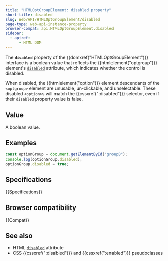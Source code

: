```yaml
---
title: "HTMLOptGroupElement: disabled property"
short-title: disabled
slug: Web/API/HTMLOptGroupElement/disabled
page-type: web-api-instance-property
browser-compat: api.HTMLOptGroupElement.disabled
sidebar:
  - apiref:
      - HTML DOM
---
```


The **`disabled`** property of the {{domxref("HTMLOptGroupElement")}} interface is a boolean value that reflects the {{htmlelement("optgroup")}} element's [`disabled`](/en-US/docs/Web/HTML/Reference/Elements/optgroup#disabled) attribute, which indicates whether the control is disabled.

When disabled, the {{htmlelement("option")}} element descendants of the `<optgroup>` element are unusable, un-clickable, and unselectable. These disabled `<option>`s will match the {{cssxref(":disabled")}} selector, even if their `disabled` property value is false.

## Value

A boolean value.

## Examples

```js
const optionGroup = document.getElementById("groupB");
console.log(optionGroup.disabled);
optionGroup.disabled = true;
```

## Specifications

{{Specifications}}

## Browser compatibility

{{Compat}}

## See also

- HTML [`disabled`](/en-US/docs/Web/HTML/Reference/Attributes/disabled) attribute
- CSS {{cssxref(":disabled")}} and {{cssxref(":enabled")}} pseudoclasses
